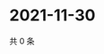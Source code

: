 # 2021-11-30

共 0 条

<!-- BEGIN WEIBO -->
<!-- 最后更新时间 Tue Nov 30 2021 21:09:31 GMT+0800 (China Standard Time) -->

<!-- END WEIBO -->
